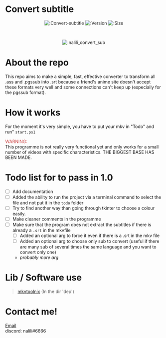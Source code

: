 # Convert subtitle
<div align="center">

![:Convert-subtitle](https://img.shields.io/apm/l/Convert-subtitle?style=for-the-badge)
![:Version](https://img.shields.io/badge/Version-Alpha_1.0-brightgreen?style=for-the-badge)
![:Size](https://img.shields.io/github/size/nalili/Convert-subtitle?style=for-the-badge)

<br>

![:nalili_convert_sub](https://count.getloli.com/get/@s:nalili_convert_sub?theme=rule34)
</div>

# About the repo

This repo aims to make a simple, fast, effective converter to transform all .ass and .pgssub into .srt because a friend's anime site doesn't accept these formats very well and some connections can't keep up (especially for the pgssub format).

# How it works

For the moment it's very simple, you have to put your mkv in "Todo" and run" ``start.ps1``

<div style="color: rgb(207, 80, 80);">WARNING:</div> This programme is not really very functional yet and only works for a small number of videos with specific characteristics. THE BIGGEST BASE HAS BEEN MADE.

</br>

# Todo list for to pass in 1.0

- [ ] Add documentation 
- [ ] Added the ability to run the project via a terminal command to select the file and not put it in the `todo` folder
- [ ] Try to find another way than going through tkinter to choose a colour easily.
- [ ] Make cleaner comments in the programme
- [ ] Make sure that the program does not extract the subtitles if there is already a `.srt` in the mkvfile
  - [ ] Added an optional arg to force it even if there is a .srt in the mkv file
  - [ ] Added an optional arg to choose only sub to convert (useful if there are many sub of several times the same language and you want to convert only one)
  - *probably more arg*

<!-- - [ ] (Optional) Convert all python file to C++ or Rust for faster execution
- [ ] (Optional) Add a GUI
- *[ ] (Optional) Separate entirely from mkvtoolnix* -->

# Lib / Software use 
> [mkvtoolnix](https://gitlab.com/mbunkus/mkvtoolnix/) (In the dir 'dep')

# Contact me!
<a href="mailto:nalili0000007@gmail.com"> Email </a> </br>
discord: nalili#6666